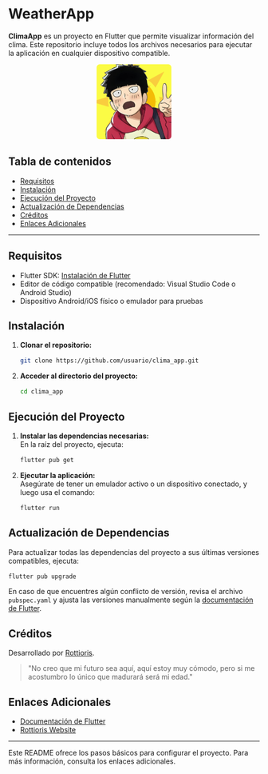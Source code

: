 
# WeatherApp

**ClimaApp** es un proyecto en Flutter que permite visualizar información del clima. Este repositorio incluye todos los archivos necesarios para ejecutar la aplicación en cualquier dispositivo compatible.

<p align="center">
  <img src="https://github.com/rottiori/WeatherApp-Flutter/blob/main/assets/icons/icon.png" alt="ClimaApp Icon" width="150" height="150">
</p>

## Tabla de contenidos
- [Requisitos](#requisitos)
- [Instalación](#instalación)
- [Ejecución del Proyecto](#ejecución-del-proyecto)
- [Actualización de Dependencias](#actualización-de-dependencias)
- [Créditos](#créditos)
- [Enlaces Adicionales](#enlaces-adicionales)

---

## Requisitos
- Flutter SDK: [Instalación de Flutter](https://flutter.dev/docs/get-started/install)
- Editor de código compatible (recomendado: Visual Studio Code o Android Studio)
- Dispositivo Android/iOS físico o emulador para pruebas

## Instalación
1. **Clonar el repositorio:**
   ```bash
   git clone https://github.com/usuario/clima_app.git
   ```
2. **Acceder al directorio del proyecto:**
   ```bash
   cd clima_app
   ```

## Ejecución del Proyecto
1. **Instalar las dependencias necesarias:**  
   En la raíz del proyecto, ejecuta:
   ```bash
   flutter pub get
   ```

2. **Ejecutar la aplicación:**  
   Asegúrate de tener un emulador activo o un dispositivo conectado, y luego usa el comando:
   ```bash
   flutter run
   ```

## Actualización de Dependencias
Para actualizar todas las dependencias del proyecto a sus últimas versiones compatibles, ejecuta:
```bash
flutter pub upgrade
```

En caso de que encuentres algún conflicto de versión, revisa el archivo `pubspec.yaml` y ajusta las versiones manualmente según la [documentación de Flutter](https://flutter.dev/docs/development/packages-and-plugins/using-packages).

## Créditos
Desarrollado por [Rottioris](https://rottioris.site).
> "No creo que mi futuro sea aquí, aquí estoy muy cómodo, pero si me acostumbro lo único que madurará será mi edad."

## Enlaces Adicionales
- [Documentación de Flutter](https://flutter.dev/docs)
- [Rottioris Website](https://rottioris.site)

---

Este README ofrece los pasos básicos para configurar el proyecto. Para más información, consulta los enlaces adicionales.



